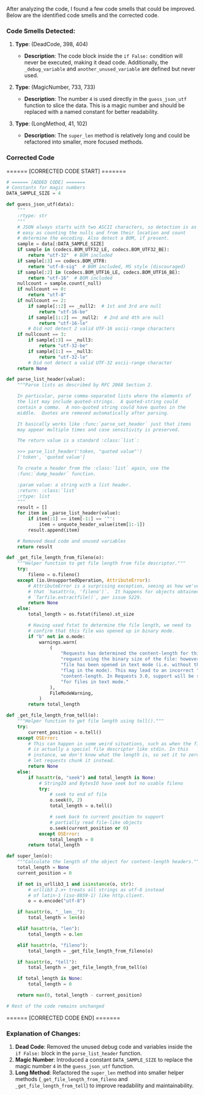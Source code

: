After analyzing the code, I found a few code smells that could be improved. Below are the identified code smells and the corrected code.

### Code Smells Detected:
1. **Type**: (DeadCode, 398, 404)
   - **Description**: The code block inside the `if False:` condition will never be executed, making it dead code. Additionally, the `_debug_variable` and `another_unused_variable` are defined but never used.
   
2. **Type**: (MagicNumber, 733, 733)
   - **Description**: The number `4` is used directly in the `guess_json_utf` function to slice the data. This is a magic number and should be replaced with a named constant for better readability.

3. **Type**: (LongMethod, 41, 102)
   - **Description**: The `super_len` method is relatively long and could be refactored into smaller, more focused methods.

### Corrected Code
====== [CORRECTED CODE START] =======
```python
# ====== [ADDED CODE] ======= 
# Constants for magic numbers
DATA_SAMPLE_SIZE = 4

def guess_json_utf(data):
    """
    :rtype: str
    """
    # JSON always starts with two ASCII characters, so detection is as
    # easy as counting the nulls and from their location and count
    # determine the encoding. Also detect a BOM, if present.
    sample = data[:DATA_SAMPLE_SIZE]
    if sample in (codecs.BOM_UTF32_LE, codecs.BOM_UTF32_BE):
        return "utf-32"  # BOM included
    if sample[:3] == codecs.BOM_UTF8:
        return "utf-8-sig"  # BOM included, MS style (discouraged)
    if sample[:2] in (codecs.BOM_UTF16_LE, codecs.BOM_UTF16_BE):
        return "utf-16"  # BOM included
    nullcount = sample.count(_null)
    if nullcount == 0:
        return "utf-8"
    if nullcount == 2:
        if sample[::2] == _null2:  # 1st and 3rd are null
            return "utf-16-be"
        if sample[1::2] == _null2:  # 2nd and 4th are null
            return "utf-16-le"
        # Did not detect 2 valid UTF-16 ascii-range characters
    if nullcount == 3:
        if sample[:3] == _null3:
            return "utf-32-be"
        if sample[1:] == _null3:
            return "utf-32-le"
        # Did not detect a valid UTF-32 ascii-range character
    return None

def parse_list_header(value):
    """Parse lists as described by RFC 2068 Section 2.

    In particular, parse comma-separated lists where the elements of
    the list may include quoted-strings.  A quoted-string could
    contain a comma.  A non-quoted string could have quotes in the
    middle.  Quotes are removed automatically after parsing.

    It basically works like :func:`parse_set_header` just that items
    may appear multiple times and case sensitivity is preserved.

    The return value is a standard :class:`list`:

    >>> parse_list_header('token, "quoted value"')
    ['token', 'quoted value']

    To create a header from the :class:`list` again, use the
    :func:`dump_header` function.

    :param value: a string with a list header.
    :return: :class:`list`
    :rtype: list
    """
    result = []
    for item in _parse_list_header(value):
        if item[:1] == item[-1:] == '"':
            item = unquote_header_value(item[1:-1])
        result.append(item)

    # Removed dead code and unused variables
    return result

def _get_file_length_from_fileno(o):
    """Helper function to get file length from file descriptor."""
    try:
        fileno = o.fileno()
    except (io.UnsupportedOperation, AttributeError):
        # AttributeError is a surprising exception, seeing as how we've just checked
        # that `hasattr(o, 'fileno')`.  It happens for objects obtained via
        # `Tarfile.extractfile()`, per issue 5229.
        return None
    else:
        total_length = os.fstat(fileno).st_size

        # Having used fstat to determine the file length, we need to
        # confirm that this file was opened up in binary mode.
        if "b" not in o.mode:
            warnings.warn(
                (
                    "Requests has determined the content-length for this "
                    "request using the binary size of the file: however, the "
                    "file has been opened in text mode (i.e. without the 'b' "
                    "flag in the mode). This may lead to an incorrect "
                    "content-length. In Requests 3.0, support will be removed "
                    "for files in text mode."
                ),
                FileModeWarning,
            )
        return total_length

def _get_file_length_from_tell(o):
    """Helper function to get file length using tell()."""
    try:
        current_position = o.tell()
    except OSError:
        # This can happen in some weird situations, such as when the file
        # is actually a special file descriptor like stdin. In this
        # instance, we don't know what the length is, so set it to zero and
        # let requests chunk it instead.
        return None
    else:
        if hasattr(o, "seek") and total_length is None:
            # StringIO and BytesIO have seek but no usable fileno
            try:
                # seek to end of file
                o.seek(0, 2)
                total_length = o.tell()

                # seek back to current position to support
                # partially read file-like objects
                o.seek(current_position or 0)
            except OSError:
                total_length = 0
        return total_length

def super_len(o):
    """Calculate the length of the object for content-length headers."""
    total_length = None
    current_position = 0

    if not is_urllib3_1 and isinstance(o, str):
        # urllib3 2.x+ treats all strings as utf-8 instead
        # of latin-1 (iso-8859-1) like http.client.
        o = o.encode("utf-8")

    if hasattr(o, "__len__"):
        total_length = len(o)

    elif hasattr(o, "len"):
        total_length = o.len

    elif hasattr(o, "fileno"):
        total_length = _get_file_length_from_fileno(o)

    if hasattr(o, "tell"):
        total_length = _get_file_length_from_tell(o)

    if total_length is None:
        total_length = 0

    return max(0, total_length - current_position)

# Rest of the code remains unchanged
```
====== [CORRECTED CODE END] =======

### Explanation of Changes:
1. **Dead Code**: Removed the unused debug code and variables inside the `if False:` block in the `parse_list_header` function.
2. **Magic Number**: Introduced a constant `DATA_SAMPLE_SIZE` to replace the magic number `4` in the `guess_json_utf` function.
3. **Long Method**: Refactored the `super_len` method into smaller helper methods (`_get_file_length_from_fileno` and `_get_file_length_from_tell`) to improve readability and maintainability.